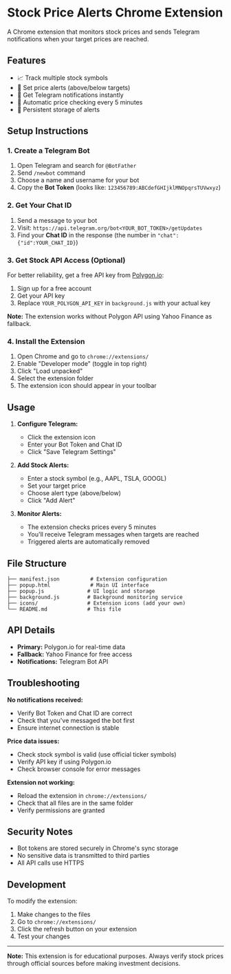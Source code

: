 # Stock Price Alerts Chrome Extension

A Chrome extension that monitors stock prices and sends Telegram notifications when your target prices are reached.

## Features

- 📈 Track multiple stock symbols
- 🎯 Set price alerts (above/below targets)
- 📱 Get Telegram notifications instantly
- 🔄 Automatic price checking every 5 minutes
- 💾 Persistent storage of alerts

## Setup Instructions

### 1. Create a Telegram Bot

1. Open Telegram and search for `@BotFather`
2. Send `/newbot` command
3. Choose a name and username for your bot
4. Copy the **Bot Token** (looks like: `123456789:ABCdefGHIjklMNOpqrsTUVwxyz`)

### 2. Get Your Chat ID

1. Send a message to your bot
2. Visit: `https://api.telegram.org/bot<YOUR_BOT_TOKEN>/getUpdates`
3. Find your **Chat ID** in the response (the number in `"chat":{"id":YOUR_CHAT_ID}`)

### 3. Get Stock API Access (Optional)

For better reliability, get a free API key from [Polygon.io](https://polygon.io/):

1. Sign up for a free account
2. Get your API key
3. Replace `YOUR_POLYGON_API_KEY` in `background.js` with your actual key

**Note:** The extension works without Polygon API using Yahoo Finance as fallback.

### 4. Install the Extension

1. Open Chrome and go to `chrome://extensions/`
2. Enable "Developer mode" (toggle in top right)
3. Click "Load unpacked"
4. Select the extension folder
5. The extension icon should appear in your toolbar

## Usage

1. **Configure Telegram:**
   - Click the extension icon
   - Enter your Bot Token and Chat ID
   - Click "Save Telegram Settings"

2. **Add Stock Alerts:**
   - Enter a stock symbol (e.g., AAPL, TSLA, GOOGL)
   - Set your target price
   - Choose alert type (above/below)
   - Click "Add Alert"

3. **Monitor Alerts:**
   - The extension checks prices every 5 minutes
   - You'll receive Telegram messages when targets are reached
   - Triggered alerts are automatically removed

## File Structure

```
├── manifest.json          # Extension configuration
├── popup.html             # Main UI interface
├── popup.js              # UI logic and storage
├── background.js         # Background monitoring service
├── icons/                # Extension icons (add your own)
└── README.md             # This file
```

## API Details

- **Primary:** Polygon.io for real-time data
- **Fallback:** Yahoo Finance for free access
- **Notifications:** Telegram Bot API

## Troubleshooting

**No notifications received:**
- Verify Bot Token and Chat ID are correct
- Check that you've messaged the bot first
- Ensure internet connection is stable

**Price data issues:**
- Check stock symbol is valid (use official ticker symbols)
- Verify API key if using Polygon.io
- Check browser console for error messages

**Extension not working:**
- Reload the extension in `chrome://extensions/`
- Check that all files are in the same folder
- Verify permissions are granted

## Security Notes

- Bot tokens are stored securely in Chrome's sync storage
- No sensitive data is transmitted to third parties
- All API calls use HTTPS

## Development

To modify the extension:

1. Make changes to the files
2. Go to `chrome://extensions/`
3. Click the refresh button on your extension
4. Test your changes

---

**Note:** This extension is for educational purposes. Always verify stock prices through official sources before making investment decisions.